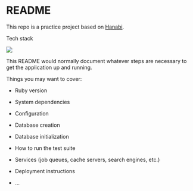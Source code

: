 # README

This repo is a practice project based on [Hanabi](https://boardgamegeek.com/boardgame/98778/hanabi).

Tech stack

![](<https://cf.geekdo-images.com/pJZm04FW5KLKff3iyY9rBA__imagepage/img/A_PozrXSAoErKodv_3hPLKVlzUA=/fit-in/900x600/filters:no_upscale():strip_icc()/pic1783400.jpg>)

This README would normally document whatever steps are necessary to get the
application up and running.

Things you may want to cover:

- Ruby version

- System dependencies

- Configuration

- Database creation

- Database initialization

- How to run the test suite

- Services (job queues, cache servers, search engines, etc.)

- Deployment instructions

- ...
